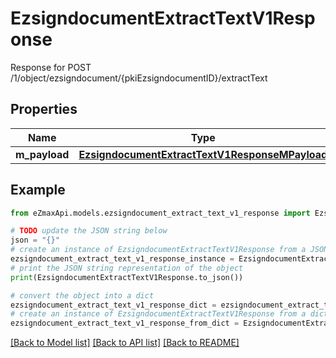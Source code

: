 # EzsigndocumentExtractTextV1Response

Response for POST /1/object/ezsigndocument/{pkiEzsigndocumentID}/extractText

## Properties

Name | Type | Description | Notes
------------ | ------------- | ------------- | -------------
**m_payload** | [**EzsigndocumentExtractTextV1ResponseMPayload**](EzsigndocumentExtractTextV1ResponseMPayload.md) |  | 

## Example

```python
from eZmaxApi.models.ezsigndocument_extract_text_v1_response import EzsigndocumentExtractTextV1Response

# TODO update the JSON string below
json = "{}"
# create an instance of EzsigndocumentExtractTextV1Response from a JSON string
ezsigndocument_extract_text_v1_response_instance = EzsigndocumentExtractTextV1Response.from_json(json)
# print the JSON string representation of the object
print(EzsigndocumentExtractTextV1Response.to_json())

# convert the object into a dict
ezsigndocument_extract_text_v1_response_dict = ezsigndocument_extract_text_v1_response_instance.to_dict()
# create an instance of EzsigndocumentExtractTextV1Response from a dict
ezsigndocument_extract_text_v1_response_from_dict = EzsigndocumentExtractTextV1Response.from_dict(ezsigndocument_extract_text_v1_response_dict)
```
[[Back to Model list]](../README.md#documentation-for-models) [[Back to API list]](../README.md#documentation-for-api-endpoints) [[Back to README]](../README.md)


